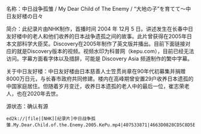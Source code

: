名称：中日战争孤雏 / My Dear Child of The Enemy / “大地の子”を育てて～中日友好楼の日々

简介：此纪录片由NHK制作，首播时间 2004 年 12月 5 日。讲述发生在长春中日友好楼中的老人和他们收养的日本战争遗孤之间的故事。此片曾获得在2005年日本文部科学大臣奖。Discovery在2005年制作了英文版并播出。目前下面链接对应的就是Discovery版本的视频。视频水印为科普网（kepu.com），目前已经无法访问。字幕方面看字体以及措辞，可能是 Discovery Asia 频道制作的繁中字幕。

关于中日友好楼：中日友好楼由日本慈善人士笠贯尚章在90年代初募集并捐赠8000万日元，与长春市政府共同修建。楼内在高峰期曾安置29户收养日本遗孤的中国家庭居住。但随着岁月变迁，收养日本遗孤的老人中的最后一位，崔志荣老人，也在2020年去世。

源状态：确认有源

```
ed2k://|file|[NHK][纪录片]中日战争孤雏.My.Dear.Child.of.the.Enemy.2005.KePu.mp4|407533871|4663D0828CD5C8D5EEBB311F2050ECFF|h=SBWIC6EVOGXYCGEQAD6DBHA25UQMYFBH|/
```
